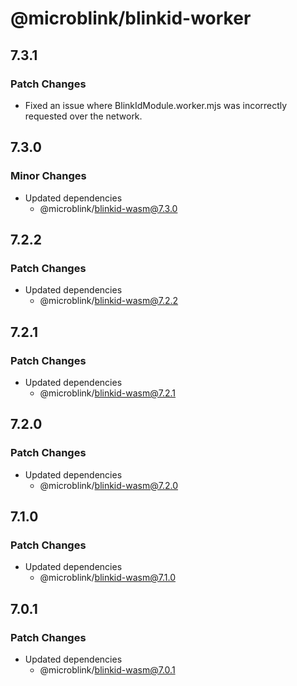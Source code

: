 # @microblink/blinkid-worker

## 7.3.1

### Patch Changes

- Fixed an issue where BlinkIdModule.worker.mjs was incorrectly requested over the network.

## 7.3.0

### Minor Changes

- Updated dependencies
  - @microblink/blinkid-wasm@7.3.0

## 7.2.2

### Patch Changes

- Updated dependencies
  - @microblink/blinkid-wasm@7.2.2

## 7.2.1

### Patch Changes

- Updated dependencies
  - @microblink/blinkid-wasm@7.2.1

## 7.2.0

### Patch Changes

- Updated dependencies
  - @microblink/blinkid-wasm@7.2.0

## 7.1.0

### Patch Changes

- Updated dependencies
  - @microblink/blinkid-wasm@7.1.0

## 7.0.1

### Patch Changes

- Updated dependencies
  - @microblink/blinkid-wasm@7.0.1
